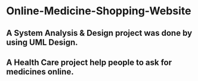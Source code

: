 # Online-Medicine-Shopping-Website
## A System Analysis & Design project was done by using UML Design.
## A Health Care project help people to ask for medicines online.
